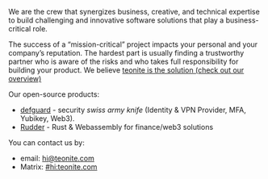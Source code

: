 We are the crew that synergizes business, creative, and technical expertise to build challenging and innovative software solutions that play a business-critical role.

The success of a “mission-critical” project impacts your personal and your company’s reputation. The hardest part is usually finding a trustworthy partner who is aware of the risks and who takes full
responsibility for building your product. We believe [teonite is the solution (check out our overview)](https://bit.ly/teonite-overview)

Our open-source products:

- [defguard](https://github.com/defguard/defguard/) - security *swiss army knife* (Identity & VPN Provider, MFA, Yubikey, Web3).
- [Rudder](https://rudder.foundation) - Rust & Webassembly for finance/web3 solutions

You can contact us by:
- email: hi@teonite.com
- Matrix: [#hi:teonite.com](https://matrix.to/#/#hi:teonite.com)
